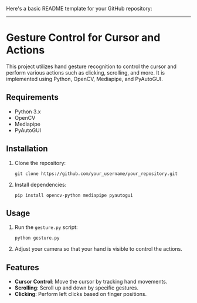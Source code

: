 Here's a basic README template for your GitHub repository:

---

# Gesture Control for Cursor and Actions

This project utilizes hand gesture recognition to control the cursor and perform various actions such as clicking, scrolling, and more. It is implemented using Python, OpenCV, Mediapipe, and PyAutoGUI.

## Requirements

- Python 3.x
- OpenCV
- Mediapipe
- PyAutoGUI

## Installation

1. Clone the repository:
   ```
   git clone https://github.com/your_username/your_repository.git
   ```

2. Install dependencies:
   ```
   pip install opencv-python mediapipe pyautogui
   ```

## Usage

1. Run the `gesture.py` script:
   ```
   python gesture.py
   ```

2. Adjust your camera so that your hand is visible to control the actions.

## Features

- **Cursor Control**: Move the cursor by tracking hand movements.
- **Scrolling**: Scroll up and down by specific gestures.
- **Clicking**: Perform left clicks based on finger positions.
